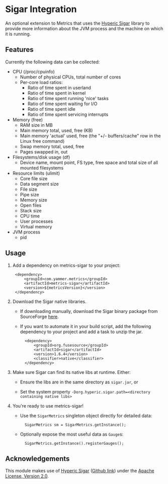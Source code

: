 # Sigar Integration #

An optional extension to Metrics that uses the [Hyperic Sigar](http://support.hyperic.com/display/SIGAR/Home) library to provide more information about the JVM process and the machine on which it is running.

## Features ##

Currently the following data can be collected:

* CPU (/proc/cpuinfo)
    * Number of physical CPUs, total number of cores
    * Per-core load ratios:
        * Ratio of time spent in userland
        * Ratio of time spent in kernel
        * Ratio of time spent running 'nice' tasks
        * Ratio of time spent waiting for I/O
        * Ratio of time spent idle
        * Ratio of time spent servicing interrupts 
* Memory (free)
    * RAM size in MB
    * Main memory total, used, free (KB)
    * Main memory 'actual' used, free (the "+/- buffers/cache" row in the Linux free command)
    * Swap memory total, used, free
    * Pages swapped in, out
* Filesystems/disk usage (df)
    * Device name, mount point, FS type, free space and total size of all mounted filesystems
* Resource limits (ulimit)
    * Core file size
    * Data segment size
    * File size
    * Pipe size
    * Memory size
    * Open files
    * Stack size
    * CPU time
    * User processes
    * Virtual memory
* JVM process
    * pid

## Usage ##

1. Add a dependency on metrics-sigar to your project:

        <dependency>
            <groupId>com.yammer.metrics</groupId>
            <artifactId>metrics-sigar</artifactId>
            <version>${metricsVersion}</version>
        </dependency>

2. Download the Sigar native libraries. 

    * If downloading manually, download the Sigar binary package from SourceForge [here](http://sourceforge.net/projects/sigar/files/sigar/1.6/). 

    * If you want to automate it in your build script, add the following dependency to your project and add a task to unzip the jar.

            <dependency>
                <groupId>org.fusesource</groupId>
                <artifactId>sigar</artifactId>
                <version>1.6.4</version>
                <classifier>native</classifier>
            </dependency>

3. Make sure Sigar can find its native libs at runtime. Either:

    * Ensure the libs are in the same directory as `sigar.jar`, or

    * Set the system property `-Dorg.hyperic.sigar.path=<directory containing native libs>`

4. You're ready to use metrics-sigar! 

    * Use the `SigarMetrics` singleton object directly for detailed data:

            SigarMetrics sm = SigarMetrics.getInstance();

    * Optionally expose the most useful data as `Gauge`s:

            SigarMetrics.getInstance().registerGauges();

## Acknowledgements ##

This module makes use of [Hyperic Sigar](http://support.hyperic.com/display/SIGAR/Home) ([Github link](https://github.com/hyperic/sigar)) under the [Apache License, Version 2.0](http://www.apache.org/licenses/LICENSE-2.0).
